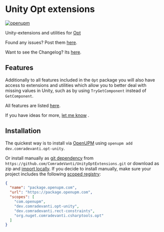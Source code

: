 ﻿# Unity Opt extensions

[![openupm](https://img.shields.io/npm/v/dev.comradevanti.opt-unity?label=openupm&registry_uri=https://package.openupm.com)](https://openupm.com/packages/dev.comradevanti.opt-unity/)

Unity-extensions and utilities
for [Opt](https://www.nuget.org/packages/ComradeVanti.CSharpTools.Opt/2.2.0)

Found any issues? Post
them [here](https://github.com/ComradeVanti/UnityOptExtensions/issues/new/choose).

Want to see the Changelog? Its [here](./CHANGELOG.md).

## Features

Additionally to all features included in the `Opt` package you will also have
access to extensions and utilities which allow you to better deal with
missing values in Unity, such as by using `TryGetComponent` instead
of `GetComponent`.

All features are listed [here](./Documentation~/Features.md).

If you have ideas for
more, [let me know](https://github.com/ComradeVanti/UnityOptExtensions/issues/new?assignees=&labels=enhancement&template=unity-api-suggestion--.md&title=)
.

## Installation

The quickest way is to install via [OpenUPM](https://openupm.com)
using `openupm add dev.comradevanti.opt-unity`.

Or install manually
as [git dependency](https://docs.unity3d.com/Manual/upm-ui-giturl.html)
from `https://github.com/ComradeVanti/UnityOptExtensions.git` or download as zip
and [import locally](https://docs.unity3d.com/Manual/upm-ui-local.html). If you
decide to install manually, make sure your project includes the
following [scoped registry](https://docs.unity3d.com/Manual/upm-scoped.html):

```json
{
  "name": "package.openupm.com",
  "url": "https://package.openupm.com",
  "scopes": [
    "com.openupm",
    "dev.comradevanti.opt-unity",
    "dev.comradevanti.rect-constraints",
    "org.nuget.comradevanti.csharptools.opt"
  ]
}
```
